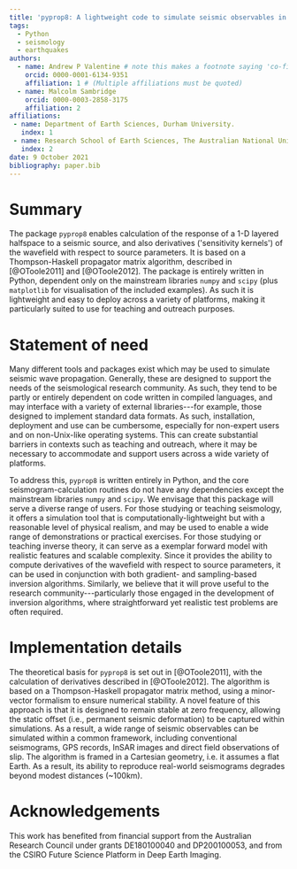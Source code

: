 ```yaml
---
title: 'pyprop8: A lightweight code to simulate seismic observables in a layered half-space'
tags:
  - Python
  - seismology
  - earthquakes
authors:
  - name: Andrew P Valentine # note this makes a footnote saying 'co-first author'
    orcid: 0000-0001-6134-9351
    affiliation: 1 # (Multiple affiliations must be quoted)
  - name: Malcolm Sambridge
    orcid: 0000-0003-2858-3175
    affiliation: 2
affiliations:
 - name: Department of Earth Sciences, Durham University.
   index: 1
 - name: Research School of Earth Sciences, The Australian National University.
   index: 2
date: 9 October 2021
bibliography: paper.bib
---
```

# Summary
The package `pyprop8` enables calculation of the response of a 1-D layered halfspace to a seismic source, and also derivatives ('sensitivity kernels') of the wavefield with respect to source parameters. It is based on a Thompson-Haskell propagator matrix algorithm, described in [@OToole2011] and [@OToole2012]. The package is entirely written in Python, dependent only on the mainstream libraries `numpy` and `scipy` (plus `matplotlib` for visualisation of the included examples). As such it is lightweight and easy to deploy across a variety of platforms, making it particularly suited to use for teaching and outreach purposes.

# Statement of need
Many different tools and packages exist which may be used to simulate seismic wave propagation. Generally, these are designed to support the needs of the seismological research community. As such, they tend to be partly or entirely dependent on code written in compiled languages, and may interface with a variety of external libraries---for example, those designed to implement standard data formats. As such, installation, deployment and use can be cumbersome, especially for non-expert users and on non-Unix-like operating systems. This can create substantial barriers in contexts such as teaching and outreach, where it may be necessary to accommodate and support users across a wide variety of platforms.

To address this, `pyprop8` is written entirely in Python, and the core seismogram-calculation routines do not have any dependencies except the mainstream libraries `numpy` and `scipy`. We envisage that this package will serve a diverse range of users. For those studying or teaching seismology, it offers a simulation tool that is computationally-lightweight but with a reasonable level of physical realism, and may be used to enable a wide range of demonstrations or practical exercises. For those studying or teaching inverse theory, it can serve as a exemplar forward model with realistic features and scalable complexity. Since it provides the ability to compute derivatives of the wavefield with respect to source parameters, it can be used in conjunction with both gradient- and sampling-based inversion algorithms. Similarly, we believe that it will prove useful to the research community---particularly those engaged in the development of inversion algorithms, where straightforward yet realistic test problems are often required.

# Implementation details
The theoretical basis for `pyprop8` is set out in [@OToole2011], with the calculation of derivatives described in [@OToole2012]. The algorithm is based on a Thompson-Haskell propagator matrix method, using a minor-vector formalism to ensure numerical stability. A novel feature of this approach is that it is designed to remain stable at zero frequency, allowing the static offset (i.e., permanent seismic deformation) to be captured within simulations. As a result, a wide range of seismic observables can be simulated within a common framework, including conventional seismograms, GPS records, InSAR images and direct field observations of slip. The algorithm is framed in a Cartesian geometry, i.e. it assumes a flat Earth. As a result, its ability to reproduce real-world seismograms degrades beyond modest distances (~100km).

# Acknowledgements
This work has benefited from financial support from the Australian Research Council under grants DE180100040 and DP200100053, and from the CSIRO Future Science Platform in Deep Earth Imaging.

